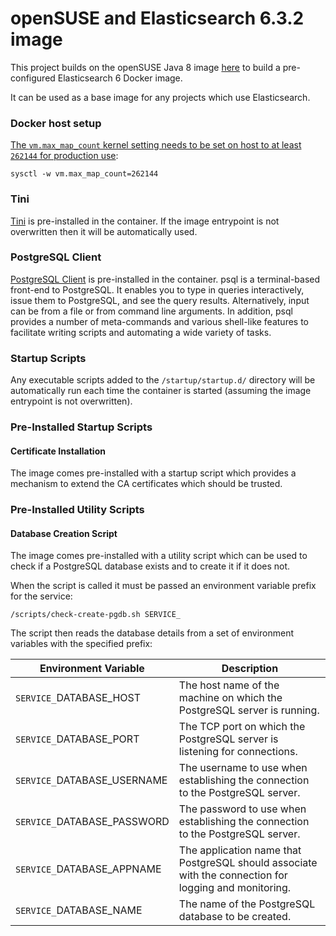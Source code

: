 # openSUSE and Elasticsearch 6.3.2 image

This project builds on the openSUSE Java 8 image [here](https://github.com/CAFapi/opensuse-java8-images) to build a pre-configured Elasticsearch 6 Docker image.

It can be used as a base image for any projects which use Elasticsearch.

### Docker host setup
[The `vm.max_map_count` kernel setting needs to be set on host to at least `262144` for production use](https://www.elastic.co/guide/en/elasticsearch/reference/current/docker.html#docker-cli-run-prod-mode):

`sysctl -w vm.max_map_count=262144`

### Tini
[Tini](https://github.com/krallin/tini) is pre-installed in the container.  If the image entrypoint is not overwritten then it will be automatically used.

### PostgreSQL Client
[PostgreSQL Client](https://www.postgresql.org/docs/current/static/app-psql.html) is pre-installed in the container. psql is a terminal-based front-end to PostgreSQL. It enables you to type in queries interactively, issue them to PostgreSQL, and see the query results. Alternatively, input can be from a file or from command line arguments. In addition, psql provides a number of meta-commands and various shell-like features to facilitate writing scripts and automating a wide variety of tasks.

### Startup Scripts
Any executable scripts added to the `/startup/startup.d/` directory will be automatically run each time the container is started (assuming the image entrypoint is not overwritten).

### Pre-Installed Startup Scripts

#### Certificate Installation
The image comes pre-installed with a startup script which provides a mechanism to extend the CA certificates which should be trusted.

### Pre-Installed Utility Scripts

#### Database Creation Script
The image comes pre-installed with a utility script which can be used to check if a PostgreSQL database exists and to create it if it does not.

When the script is called it must be passed an environment variable prefix for the service:

    /scripts/check-create-pgdb.sh SERVICE_

The script then reads the database details from a set of environment variables with the specified prefix:

| **Environment Variable**    |                                          **Description**                                               |
|-----------------------------|--------------------------------------------------------------------------------------------------------|
| `SERVICE_`DATABASE_HOST     | The host name of the machine on which the PostgreSQL server is running.                                |
| `SERVICE_`DATABASE_PORT     | The TCP port on which the PostgreSQL server is listening for connections.                              |
| `SERVICE_`DATABASE_USERNAME | The username to use when establishing the connection to the PostgreSQL server.                         |
| `SERVICE_`DATABASE_PASSWORD | The password to use when establishing the connection to the PostgreSQL server.                         |
| `SERVICE_`DATABASE_APPNAME  | The application name that PostgreSQL should associate with the connection for logging and monitoring.  |
| `SERVICE_`DATABASE_NAME     | The name of the PostgreSQL database to be created.                                                     |
